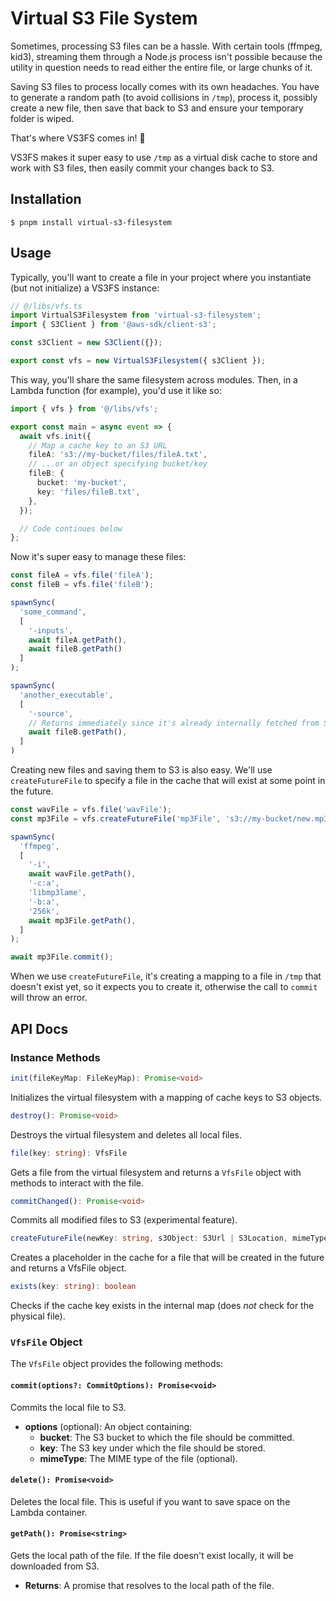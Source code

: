 # Virtual S3 File System

Sometimes, processing S3 files can be a hassle. With certain tools (ffmpeg, kid3), streaming them through a Node.js process isn't possible because the utility in question needs to read either the entire file, or large chunks of it.

Saving S3 files to process locally comes with its own headaches. You have to generate a random path (to avoid collisions in `/tmp`), process it, possibly create a new file, then save that back to S3 and ensure your temporary folder is wiped.

That's where VS3FS comes in! 👋

VS3FS makes it super easy to use `/tmp` as a virtual disk cache to store and work with S3 files, then easily commit your changes back to S3.

## Installation

```shell
$ pnpm install virtual-s3-filesystem
```

## Usage

Typically, you'll want to create a file in your project where you instantiate (but not initialize) a VS3FS instance:

```ts
// @/libs/vfs.ts
import VirtualS3Filesystem from 'virtual-s3-filesystem';
import { S3Client } from '@aws-sdk/client-s3';

const s3Client = new S3Client({});

export const vfs = new VirtualS3Filesystem({ s3Client });
```

This way, you'll share the same filesystem across modules. Then, in a Lambda function (for example), you'd use it like so:

```ts
import { vfs } from '@/libs/vfs';

export const main = async event => {
  await vfs.init({
    // Map a cache key to an S3 URL
    fileA: 's3://my-bucket/files/fileA.txt',
    // ...or an object specifying bucket/key
    fileB: {
      bucket: 'my-bucket',
      key: 'files/fileB.txt',
    },
  });

  // Code continues below
};
```

Now it's super easy to manage these files:

```ts
const fileA = vfs.file('fileA');
const fileB = vfs.file('fileB');

spawnSync(
  'some_command',
  [
    '-inputs',
    await fileA.getPath(),
    await fileB.getPath()
  ]
);

spawnSync(
  'another_executable',
  [
    '-source',
    // Returns immediately since it's already internally fetched from S3
    await fileB.getPath(),
  ]
)
```

Creating new files and saving them to S3 is also easy. We'll use `createFutureFile` to specify a file in the cache that will exist at some point in the future.

```ts
const wavFile = vfs.file('wavFile');
const mp3File = vfs.createFutureFile('mp3File', 's3://my-bucket/new.mp3', 'audio/mpeg');

spawnSync(
  'ffmpeg',
  [
    '-i',
    await wavFile.getPath(),
    '-c:a',
    'libmp3lame',
    '-b:a',
    '256k',
    await mp3File.getPath(),
  ]
);

await mp3File.commit();
```

When we use `createFutureFile`, it's creating a mapping to a file in `/tmp` that doesn't exist yet, so it expects you to create it, otherwise the call to `commit` will throw an error.

## API Docs

### Instance Methods

```ts
init(fileKeyMap: FileKeyMap): Promise<void>
```
Initializes the virtual filesystem with a mapping of cache keys to S3 objects.

```ts
destroy(): Promise<void>
```
Destroys the virtual filesystem and deletes all local files.

```ts
file(key: string): VfsFile
```
Gets a file from the virtual filesystem and returns a `VfsFile` object with methods to interact with the file.

```ts
commitChanged(): Promise<void>
```
Commits all modified files to S3 (experimental feature).

```ts
createFutureFile(newKey: string, s3Object: S3Url | S3Location, mimeType?: string): VfsFile
```
Creates a placeholder in the cache for a file that will be created in the future and returns a VfsFile object.

```ts
exists(key: string): boolean
```
Checks if the cache key exists in the internal map (does _not_ check for the physical file).

### `VfsFile` Object

The `VfsFile` object provides the following methods:

#### `commit(options?: CommitOptions): Promise<void>`
Commits the local file to S3.

- **options** (optional): An object containing:
  - **bucket**: The S3 bucket to which the file should be committed.
  - **key**: The S3 key under which the file should be stored.
  - **mimeType**: The MIME type of the file (optional).

#### `delete(): Promise<void>`
Deletes the local file. This is useful if you want to save space on the Lambda container.

#### `getPath(): Promise<string>`
Gets the local path of the file. If the file doesn't exist locally, it will be downloaded from S3.
- **Returns**: A promise that resolves to the local path of the file.
